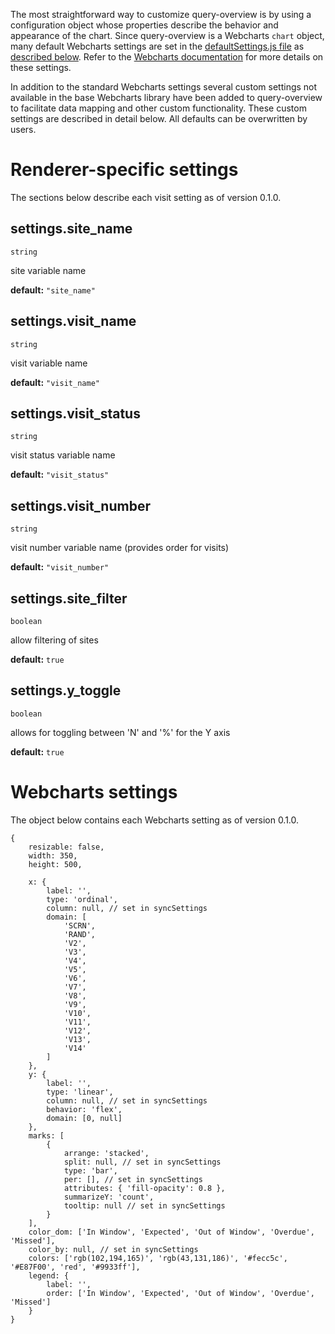 The most straightforward way to customize query-overview is by using a configuration object whose properties describe the behavior and appearance of the chart. Since query-overview is a Webcharts `chart` object, many default Webcharts settings are set in the [defaultSettings.js file](https://github.com/RhoInc/query-overview/blob/master/src/defaultSettings.js) as [described below](#webcharts-settings). Refer to the [Webcharts documentation](https://github.com/RhoInc/Webcharts/wiki/Chart-Configuration) for more details on these settings.

In addition to the standard Webcharts settings several custom settings not available in the base Webcharts library have been added to query-overview to facilitate data mapping and other custom functionality. These custom settings are described in detail below. All defaults can be overwritten by users.

# Renderer-specific settings
The sections below describe each visit setting as of version 0.1.0.

## settings.site_name
`string`

site variable name

**default:** `"site_name"`



## settings.visit_name
`string`

visit variable name

**default:** `"visit_name"`



## settings.visit_status
`string`

visit status variable name

**default:** `"visit_status"`



## settings.visit_number
`string`

visit number variable name (provides order for visits)

**default:** `"visit_number"`



## settings.site_filter
`boolean`

allow filtering of sites

**default:** `true`



## settings.y_toggle
`boolean`

allows for toggling between 'N' and '%' for the Y axis

**default:** `true`

# Webcharts settings
The object below contains each Webcharts setting as of version 0.1.0.

```
{    resizable: false,    width: 350,    height: 500,    x: {        label: '',        type: 'ordinal',        column: null, // set in syncSettings        domain: [            'SCRN',            'RAND',            'V2',            'V3',            'V4',            'V5',            'V6',            'V7',            'V8',            'V9',            'V10',            'V11',            'V12',            'V13',            'V14'        ]    },    y: {        label: '',        type: 'linear',        column: null, // set in syncSettings        behavior: 'flex',        domain: [0, null]    },    marks: [        {            arrange: 'stacked',            split: null, // set in syncSettings            type: 'bar',            per: [], // set in syncSettings            attributes: { 'fill-opacity': 0.8 },            summarizeY: 'count',            tooltip: null // set in syncSettings        }    ],    color_dom: ['In Window', 'Expected', 'Out of Window', 'Overdue', 'Missed'],    color_by: null, // set in syncSettings    colors: ['rgb(102,194,165)', 'rgb(43,131,186)', '#fecc5c', '#E87F00', 'red', '#9933ff'],    legend: {        label: '',        order: ['In Window', 'Expected', 'Out of Window', 'Overdue', 'Missed']    }}
```